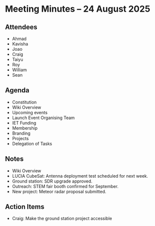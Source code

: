 # Meeting Minutes – 24 August 2025

## Attendees
- Ahmad
- Kavisha
- Joao
- Craig
- Taiyu
- Roy
- William
- Sean

## Agenda
- Constitution
- Wiki Overview
- Upcoming events
- Launch Event Organising Team
- IET Funding
- Membership
- Branding
- Projects
- Delegation of Tasks

## Notes
- Wiki Overview
- LUCIA CubeSat: Antenna deployment test scheduled for next week.
- Ground station: SDR upgrade approved.
- Outreach: STEM fair booth confirmed for September.
- New project: Meteor radar proposal submitted.

## Action Items
- Craig: Make the ground station project accessible
